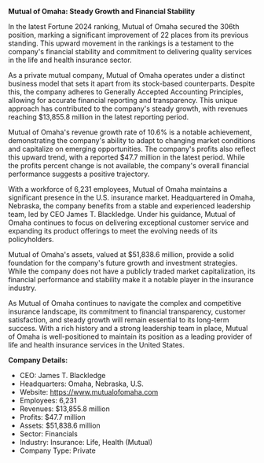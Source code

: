 **Mutual of Omaha: Steady Growth and Financial Stability**

In the latest Fortune 2024 ranking, Mutual of Omaha secured the 306th position, marking a significant improvement of 22 places from its previous standing. This upward movement in the rankings is a testament to the company's financial stability and commitment to delivering quality services in the life and health insurance sector.

As a private mutual company, Mutual of Omaha operates under a distinct business model that sets it apart from its stock-based counterparts. Despite this, the company adheres to Generally Accepted Accounting Principles, allowing for accurate financial reporting and transparency. This unique approach has contributed to the company's steady growth, with revenues reaching $13,855.8 million in the latest reporting period.

Mutual of Omaha's revenue growth rate of 10.6% is a notable achievement, demonstrating the company's ability to adapt to changing market conditions and capitalize on emerging opportunities. The company's profits also reflect this upward trend, with a reported $47.7 million in the latest period. While the profits percent change is not available, the company's overall financial performance suggests a positive trajectory.

With a workforce of 6,231 employees, Mutual of Omaha maintains a significant presence in the U.S. insurance market. Headquartered in Omaha, Nebraska, the company benefits from a stable and experienced leadership team, led by CEO James T. Blackledge. Under his guidance, Mutual of Omaha continues to focus on delivering exceptional customer service and expanding its product offerings to meet the evolving needs of its policyholders.

Mutual of Omaha's assets, valued at $51,838.6 million, provide a solid foundation for the company's future growth and investment strategies. While the company does not have a publicly traded market capitalization, its financial performance and stability make it a notable player in the insurance industry.

As Mutual of Omaha continues to navigate the complex and competitive insurance landscape, its commitment to financial transparency, customer satisfaction, and steady growth will remain essential to its long-term success. With a rich history and a strong leadership team in place, Mutual of Omaha is well-positioned to maintain its position as a leading provider of life and health insurance services in the United States.

**Company Details:**

- CEO: James T. Blackledge
- Headquarters: Omaha, Nebraska, U.S.
- Website: https://www.mutualofomaha.com
- Employees: 6,231
- Revenues: $13,855.8 million
- Profits: $47.7 million
- Assets: $51,838.6 million
- Sector: Financials
- Industry: Insurance: Life, Health (Mutual)
- Company Type: Private